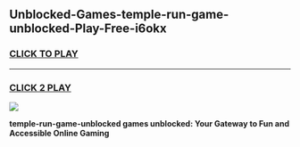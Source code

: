 
## Unblocked-Games-temple-run-game-unblocked-Play-Free-i6okx
<h3>
<a href="https://premium76.site?title=temple-run-game-unblocked&ref=18A1">CLICK TO PLAY</a></h3>
<hr>

<h3>
<a href="https://premium76.site?title=temple-run-game-unblocked&ref=18A1">CLICK 2 PLAY</a>
  
</h3>

<a href="https://premium76.site?title=temple-run-game-unblocked&ref=18A1"><img src="https://clearcache.store/games.png"></a>


**temple-run-game-unblocked games unblocked: Your Gateway to Fun and Accessible Online Gaming**
